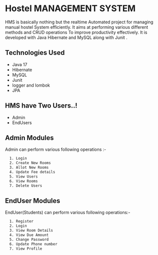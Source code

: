 
# Hostel MANAGEMENT SYSTEM

HMS is basically nothing but the realtime Automated project for managing manual hostel System efficiently. 
It aims at performing various different methods and CRUD operations To improve productivity effectively.
It is developed with Java Hibernate and MySQL along with Junit .

## Technologies Used

- Java 17
- Hibernate 
- MySQL
- Junit
- logger and lombok
- JPA


## HMS have Two Users..!

 - Admin
 - EndUsers

## Admin Modules

Admin can perform various following operations :-

```bash
  1. Login 
  2. Create New Rooms 
  3. Allot New Rooms 
  4. Update Fee details 
  5. View Users 
  6. View Rooms 
  7. Delete Users
```


## EndUser Modules

EndUser(Students) can perform various following operations:-

```bash
  1. Register 
  2. Login 
  3. View Room Details 
  4. View Due Amount 
  5. Change Password 
  6. Update Phone number 
  7. View Profile
```
